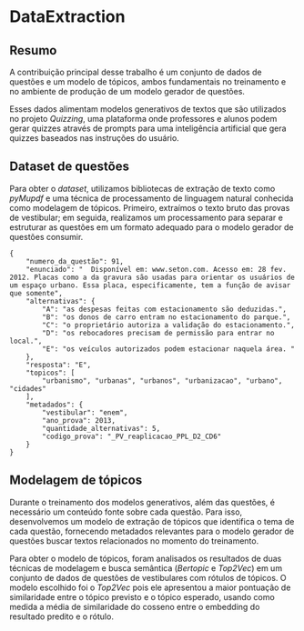 # DataExtraction

## Resumo

A contribuição principal desse trabalho é um conjunto de dados de questões e um modelo de tópicos, ambos fundamentais no treinamento e no ambiente de produção de um modelo gerador de questões.

Esses dados alimentam modelos generativos de textos que são utilizados no projeto *Quizzing*, uma plataforma onde professores e alunos podem gerar quizzes através de prompts para uma inteligência artificial que gera quizzes baseados nas instruções do usuário.

## Dataset de questões

Para obter o *dataset*, utilizamos bibliotecas de extração de texto como *pyMupdf* e uma técnica de processamento de linguagem natural conhecida como modelagem de tópicos. Primeiro, extraímos o texto bruto das provas de vestibular; em seguida, realizamos um processamento para separar e estruturar as questões em um formato adequado para o modelo gerador de questões consumir.



```
{
    "numero_da_questão": 91,
    "enunciado": "  Disponível em: www.seton.com. Acesso em: 28 fev. 2012. Placas como a da gravura são usadas para orientar os usuários de um espaço urbano. Essa placa, especificamente, tem a função de avisar que somente",
    "alternativas": {
        "A": "as despesas feitas com estacionamento são deduzidas.",
        "B": "os donos de carro entram no estacionamento do parque.",
        "C": "o proprietário autoriza a validação do estacionamento.",
        "D": "os rebocadores precisam de permissão para entrar no local.",
        "E": "os veículos autorizados podem estacionar naquela área. "
    },
    "resposta": "E",
    "topicos": [
        "urbanismo", "urbanas", "urbanos", "urbanizacao", "urbano", "cidades"
    ],
    "metadados": {
        "vestibular": "enem",
        "ano_prova": 2013,
        "quantidade_alternativas": 5,
        "codigo_prova": "_PV_reaplicacao_PPL_D2_CD6"
    }
}
 ```

## Modelagem de tópicos

Durante o treinamento dos modelos generativos, além das questões, é necessário um conteúdo fonte sobre cada questão. Para isso, desenvolvemos um modelo de extração de tópicos que identifica o tema de cada questão, fornecendo metadados relevantes para o modelo gerador de questões buscar textos relacionados no momento do treinamento. 

Para obter o modelo de tópicos, foram analisados os resultados de duas técnicas de modelagem e busca semântica (*Bertopic* e *Top2Vec*) em um conjunto de dados de questões de vestibulares com rótulos de tópicos. O modelo escolhido foi o *Top2Vec* pois ele apresentou a maior pontuação de similaridade entre o tópico previsto e o tópico esperado, usando como medida a média de similaridade do cosseno entre o embedding do resultado predito e o rótulo.
